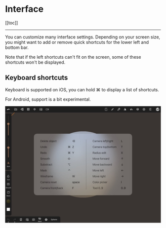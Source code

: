 # Interface

[[toc]]

---

You can customize many interface settings.
Depending on your screen size, you might want to add or remove quick shortcuts for the lower left and bottom bar.

Note that if the left shortcuts can't fit on the screen, some of these shortcuts won't be displayed.

## Keyboard shortcuts

Keyboard is supported on iOS, you can hold ⌘ to display a list of shortcuts.

For Android, support is a bit experimental.

![](./images/shortcuts.jpg)


